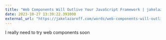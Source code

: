 ```yaml
---
title: "Web Components Will Outlive Your JavaScript Framework | jakelazaroff.com"
date: 2023-10-27 13:39:22.391000
external_url: "https://jakelazaroff.com/words/web-components-will-outlive-your-javascript-framework/"
---
```


I really need to try web components soon